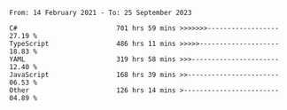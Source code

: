 <!-- [![Top Langs](https://github-readme-stats.vercel.app/api/top-langs/?username=thititongumpun&layout=compact&langs_count=7&theme=prussian)](https://github.com/thititongumpun)
[![Anurag's GitHub stats](https://github-readme-stats.vercel.app/api?username=thititongumpun&hide=stars&show_icons=true&theme=prussian)](https://github.com/thititongumpun) -->

<!--START_SECTION:waka-->

```text
From: 14 February 2021 - To: 25 September 2023

C#                         701 hrs 59 mins >>>>>>>------------------   27.19 %
TypeScript                 486 hrs 11 mins >>>>>--------------------   18.83 %
YAML                       319 hrs 58 mins >>>----------------------   12.40 %
JavaScript                 168 hrs 39 mins >>-----------------------   06.53 %
Other                      126 hrs 14 mins >------------------------   04.89 %
```

<!--END_SECTION:waka-->
